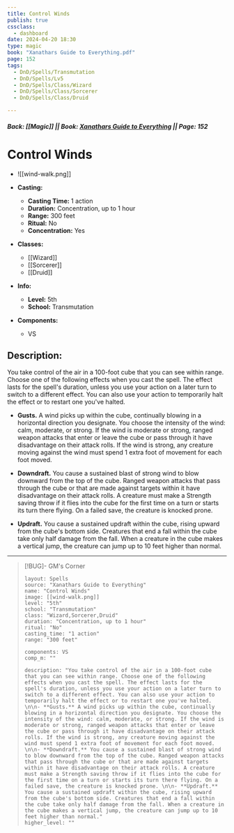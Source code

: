 ```yaml
---
title: Control Winds
publish: true
cssclass:
  - dashboard
date: 2024-04-20 18:30
type: magic
book: "Xanathars Guide to Everything.pdf"
page: 152
tags:
  - DnD/Spells/Transmutation
  - DnD/Spells/Lv5
  - DnD/Spells/Class/Wizard
  - DnD/Spells/Class/Sorcerer
  - DnD/Spells/Class/Druid

---
```


##### Back: [[Magic]] || Book: [Xanathars Guide to Everything](https://drive.google.com/drive/folders/1O5bhpYizcIT5xxAoLOuzCRht_PVS7VSG?usp=sharing) || Page: 152

# Control Winds
- ![[wind-walk.png]]
- **Casting:**
    - **Casting Time:** 1 action
    - **Duration:** Concentration, up to 1 hour
    - **Range:** 300 feet
    - **Ritual:** No
    - **Concentration:** Yes
- **Classes:**
    - [[Wizard]]
    - [[Sorcerer]]
    - [[Druid]]

- **Info:**
    - **Level:** 5th
    - **School:** Transmutation
- **Components:**
    - VS


## Description:
You take control of the air in a 100-foot cube that you can see within range. Choose one of the following effects when you cast the spell. The effect lasts for the spell's duration, unless you use your action on a later turn to switch to a different effect. You can also use your action to temporarily halt the effect or to restart one you've halted. 

- **Gusts.** A wind picks up within the cube, continually blowing in a horizontal direction you designate. You choose the intensity of the wind: calm, moderate, or strong. If the wind is moderate or strong, ranged weapon attacks that enter or leave the cube or pass through it have disadvantage on their attack rolls. If the wind is strong, any creature moving against the wind must spend 1 extra foot of movement for each foot moved. 

- **Downdraft.** You cause a sustained blast of strong wind to blow downward from the top of the cube. Ranged weapon attacks that pass through the cube or that are made against targets within it have disadvantage on their attack rolls. A creature must make a Strength saving throw if it flies into the cube for the first time on a turn or starts its turn there flying. On a failed save, the creature is knocked prone. 

- **Updraft.** You cause a sustained updraft within the cube, rising upward from the cube's bottom side. Creatures that end a fall within the cube take only half damage from the fall. When a creature in the cube makes a vertical jump, the creature can jump up to 10 feet higher than normal.



---

> [!BUG]- GM's Corner
>
> ```statblock
> layout: Spells
> source: "Xanathars Guide to Everything"
> name: "Control Winds"
> image: [[wind-walk.png]]
> level: "5th"
> school: "Transmutation"
> class: "Wizard,Sorcerer,Druid"
> duration: "Concentration, up to 1 hour"
> ritual: "No"
> casting_time: "1 action"
> range: "300 feet"
>
> components: VS
> comp_m: ""
>
> description: "You take control of the air in a 100-foot cube that you can see within range. Choose one of the following effects when you cast the spell. The effect lasts for the spell's duration, unless you use your action on a later turn to switch to a different effect. You can also use your action to temporarily halt the effect or to restart one you've halted. \n\n- **Gusts.** A wind picks up within the cube, continually blowing in a horizontal direction you designate. You choose the intensity of the wind: calm, moderate, or strong. If the wind is moderate or strong, ranged weapon attacks that enter or leave the cube or pass through it have disadvantage on their attack rolls. If the wind is strong, any creature moving against the wind must spend 1 extra foot of movement for each foot moved. \n\n- **Downdraft.** You cause a sustained blast of strong wind to blow downward from the top of the cube. Ranged weapon attacks that pass through the cube or that are made against targets within it have disadvantage on their attack rolls. A creature must make a Strength saving throw if it flies into the cube for the first time on a turn or starts its turn there flying. On a failed save, the creature is knocked prone. \n\n- **Updraft.** You cause a sustained updraft within the cube, rising upward from the cube's bottom side. Creatures that end a fall within the cube take only half damage from the fall. When a creature in the cube makes a vertical jump, the creature can jump up to 10 feet higher than normal."
> higher_level: ""
> ```
